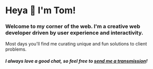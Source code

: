 <h1>Heya 👋 I'm Tom!</h1>
<h3>Welcome to my corner of the web. I'm a creative web developer driven by user experience and interactivity.</h3>
<p>Most days you'll find me curating unique and fun solutions to client problems.</p>
<h5>I always love a good chat, so feel free to <a href="mailto:tom@blankhouse.com.au">send me a transmission</a>!</h5>

